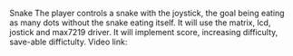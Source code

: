 Snake
The player controls a snake with the joystick, the goal being eating as many dots without the snake eating itself.
It will use the matrix, lcd, jostick and max7219 driver.
It will implement score, increasing difficulty, save-able diffictulty.
Video link: 